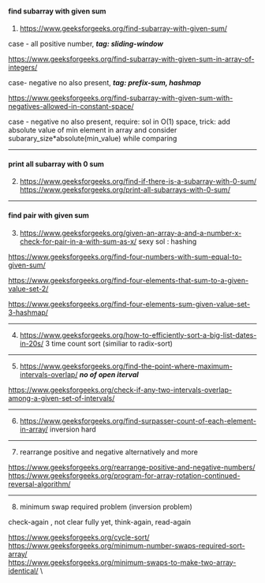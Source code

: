 #### find subarray with given sum

1) https://www.geeksforgeeks.org/find-subarray-with-given-sum/    

case - all positive number,  ***tag: sliding-window***

https://www.geeksforgeeks.org/find-subarray-with-given-sum-in-array-of-integers/ 

case- negative no also present, ***tag: prefix-sum, hashmap***

https://www.geeksforgeeks.org/find-subarray-with-given-sum-with-negatives-allowed-in-constant-space/

case - negative no also present, require: sol in O(1) space, trick: add absolute value of min element in array and consider subarary_size*absolute(min_value) while comparing

--------------------------------------------------------------------------------------------------------------------------

#### print all subarray with 0 sum

2) https://www.geeksforgeeks.org/find-if-there-is-a-subarray-with-0-sum/ \
https://www.geeksforgeeks.org/print-all-subarrays-with-0-sum/


------------------------------------------------------------------------------------------------------------------------

#### find pair with given sum

3) https://www.geeksforgeeks.org/given-an-array-a-and-a-number-x-check-for-pair-in-a-with-sum-as-x/   sexy sol : hashing

https://www.geeksforgeeks.org/find-four-numbers-with-sum-equal-to-given-sum/

https://www.geeksforgeeks.org/find-four-elements-that-sum-to-a-given-value-set-2/

https://www.geeksforgeeks.org/find-four-elements-sum-given-value-set-3-hashmap/

----------------------------------------------------------------------------------------------------------------------

4) https://www.geeksforgeeks.org/how-to-efficiently-sort-a-big-list-dates-in-20s/  3 time count sort (similiar to radix-sort)

------------------------------------------------------------------------------------------------------------------

5) https://www.geeksforgeeks.org/find-the-point-where-maximum-intervals-overlap/ ***no of open iterval***

https://www.geeksforgeeks.org/check-if-any-two-intervals-overlap-among-a-given-set-of-intervals/

--------------------------------------------------------------------------------------------------------------------

6) https://www.geeksforgeeks.org/find-surpasser-count-of-each-element-in-array/ inversion hard

------------------------------------------------------------------------------------------------------------------

7) rearrange positive and negative alternatively and more

https://www.geeksforgeeks.org/rearrange-positive-and-negative-numbers/ \
https://www.geeksforgeeks.org/program-for-array-rotation-continued-reversal-algorithm/

-------------------------------------------------------------------------------------------------------------

8) minimum swap required problem (inversion problem)  

check-again , not clear fully yet, think-again, read-again

https://www.geeksforgeeks.org/cycle-sort/ \
https://www.geeksforgeeks.org/minimum-number-swaps-required-sort-array/  \
https://www.geeksforgeeks.org/minimum-swaps-to-make-two-array-identical/ \

